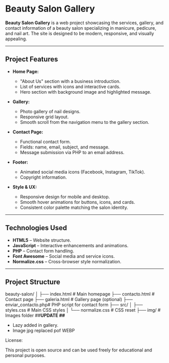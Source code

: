 # Beauty Salon Gallery

**Beauty Salon Gallery** is a web project showcasing the services, gallery, and contact information of a beauty salon specializing in manicure, pedicure, and nail art. The site is designed to be modern, responsive, and visually appealing.

---

## **Project Features**

- **Home Page:**
  - "About Us" section with a business introduction.
  - List of services with icons and interactive cards.
  - Hero section with background image and highlighted message.

- **Gallery:**
  - Photo gallery of nail designs.
  - Responsive grid layout.
  - Smooth scroll from the navigation menu to the gallery section.

- **Contact Page:**
  - Functional contact form.
  - Fields: name, email, subject, and message.
  - Message submission via PHP to an email address.

- **Footer:**
  - Animated social media icons (Facebook, Instagram, TikTok).
  - Copyright information.

- **Style & UX:**
  - Responsive design for mobile and desktop.
  - Smooth hover animations for buttons, icons, and cards.
  - Consistent color palette matching the salon identity.

---

## **Technologies Used**

- **HTML5** – Website structure.
- **JavaScript** – Interactive enhancements and animations.
- **PHP** – Contact form handling.
- **Font Awesome** – Social media and service icons.
- **Normalize.css** – Cross-browser style normalization.

---

## **Project Structure**
beauty-salon/
│
├── index.html # Main homepage
├── contacto.html # Contact page
├── galeria.html # Gallery page (optional)
├── enviar_contacto.php# PHP script for contact form
├── src/
│ ├── styles.css # Main CSS styles
│ └── normalize.css # CSS reset
├── img/ # Images folder
  ##**UPDATE ##**
 -  Lazy added in gallery.
  - Image jpg replaced pof WEBP
  

License:

This project is open source and can be used freely for educational and personal purposes.

